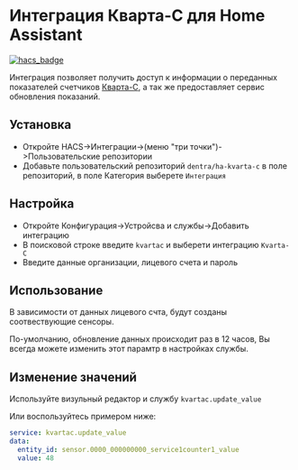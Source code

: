 # Интеграция Кварта-С для Home Assistant

[![hacs_badge](https://img.shields.io/badge/HACS-Custom-41BDF5.svg)](https://github.com/hacs/integration)

Интеграция позволяет получить доступ к информации о переданных показателей счетчиков [Кварта-С](http://www.kvarta-c.ru/voda.php), а так же предоставляет сервис обновления показаний.

## Установка
* Откройте HACS->Интеграции->(меню "три точки")->Пользовательские репозитории
* Добавьте пользовательский репозиторий `dentra/ha-kvarta-c` в поле репозиторий, в поле Категория выберете `Интеграция`

## Настройка
* Откройте Конфигурация->Устройсва и службы->Добавить интеграцию
* В поисковой строке введите `kvartac` и выберети интеграцию `Kvarta-C`
* Введите данные организации, лицевого счета и пароль

## Использование

В зависимости от данных лицевого счта, будут созданы соотвествующие сенсоры.

По-умолчанию, обновление данных происходит раз в 12 часов, Вы всегда можете изменить этот парамтр в настройках службы.

## Изменение значений

Используйте визульный редактор и службу `kvartac.update_value`

Или воспользуйтесь примером ниже:
```yaml
service: kvartac.update_value
data:
  entity_id: sensor.0000_000000000_service1counter1_value
  value: 48
```